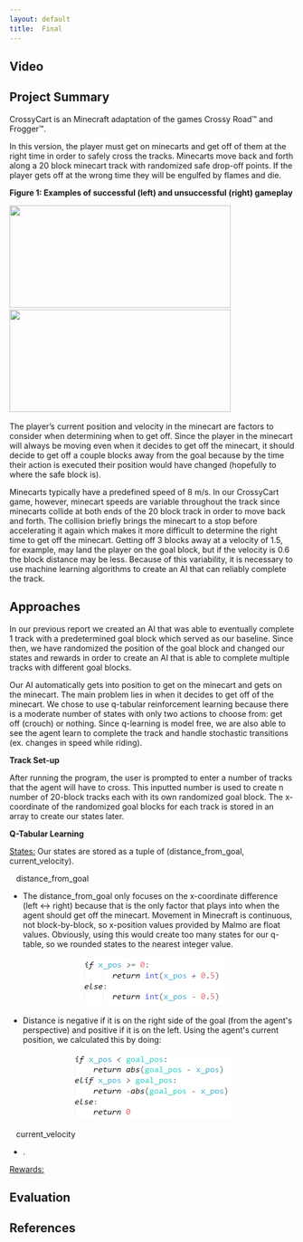 ```yaml
---
layout: default
title:  Final
---
```

## Video

## Project Summary
CrossyCart is an Minecraft adaptation of the games Crossy Road™ and Frogger™.

In this version, the player must get on minecarts and get off of them at the right time in order to safely cross the tracks. Minecarts move back and forth along a 20 block minecart track with randomized safe drop-off points. If the player gets off at the wrong time they will be engulfed by flames and die.


<p align="center">

<strong>Figure 1: Examples of successful (left) and unsuccessful (right) gameplay</strong>

</p>

<p align="center">

<img src="img/example_success.gif" width="391" height="181" /> &nbsp;&nbsp;&nbsp;&nbsp;&nbsp;&nbsp; <img src="img/example_failure.gif" width="391" height="181" />

</p>


The player’s current position and velocity in the minecart are factors to consider when determining when to get off. Since the player in the minecart will always be moving even when it decides to get off the minecart, it should decide to get off a couple blocks away from the goal because by the time their action is executed their position would have changed (hopefully to where the safe block is).

Minecarts typically have a predefined speed of 8 m/s. In our CrossyCart game, however, minecart speeds are variable throughout the track since minecarts collide at both ends of the 20 block track in order to move back and forth. The collision briefly brings the minecart to a stop before accelerating it again which makes it more difficult to determine the right time to get off the minecart. Getting off 3 blocks away at a velocity of 1.5, for example, may land the player on the goal block, but if the velocity is 0.6 the block distance may be less. Because of this variability, it is necessary to use machine learning algorithms to create an AI that can reliably complete the track.

## Approaches

In our previous report we created an AI that was able to eventually complete 1 track with a predetermined goal block which served as our baseline. Since then, we have randomized the position of the goal block and changed our states and rewards in order to create an AI that is able to complete multiple tracks with different goal blocks.

Our AI automatically gets into position to get on the minecart and gets on the minecart. The main problem lies in when it decides to get off of the minecart. We chose to use q-tabular reinforcement learning because there is a moderate number of states with only two actions to choose from: get off (crouch) or nothing. Since q-learning is model free, we are also able to see the agent learn to complete the track and handle stochastic transitions (ex. changes in speed while riding).

**Track Set-up**

After running the program, the user is prompted to enter a number of tracks that the agent will have to cross. This inputted number is used to create n number of 20-block tracks each with its own randomized goal block. The x-coordinate of the randomized goal blocks for each track is stored in an array to create our states later.

**Q-Tabular Learning**

<u>States:</u>
Our states are stored as a tuple of (distance_from_goal, current_velocity).

&nbsp;&nbsp; distance_from_goal
* The distance_from_goal only focuses on the x-coordinate difference (left ↔ right) because that is the only factor that plays into when the agent should get off the minecart. Movement in Minecraft is continuous, not block-by-block, so x-position values provided by Malmo are float values. Obviously, using this would create too many states for our q-table, so we rounded states to the nearest integer value.

<p align="center">

<img src="img/round_int.png"/>

</p>

* Distance is negative if it is on the right side of the goal (from the agent's perspective) and positive if it is on the left. Using the agent's current position, we calculated this by doing:

<p align="center">

<img src="img/distance_away.png"/>

</p>



&nbsp;&nbsp; current_velocity
* .
    
<u>Rewards:</u>


## Evaluation

## References
